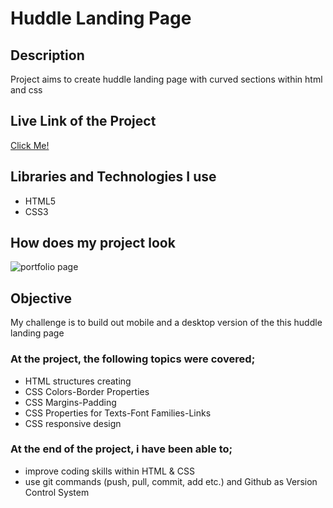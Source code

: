 # Huddle Landing Page

## Description

<p>Project aims to create huddle landing page with curved sections within html and css</p>

## Live Link of the Project

[Click Me!](https://oz-mt.github.io/huddle-landing-page/)

## Libraries and Technologies I use
 
 * HTML5
 * CSS3

## How does my project look

![portfolio page](https://github.com/Oz-MT/huddle-landing-page/blob/master/huddle-landing-page.gif)

## Objective

<p>My challenge is to build out mobile and a desktop version of the this huddle landing page</p>

### At the project, the following topics were covered;

* HTML structures creating
* CSS Colors-Border Properties
* CSS Margins-Padding
* CSS Properties for Texts-Font Families-Links
* CSS responsive design 

### At the end of the project, i have been able to;

* improve coding skills within HTML & CSS
* use git commands (push, pull, commit, add etc.) and Github as Version Control System
